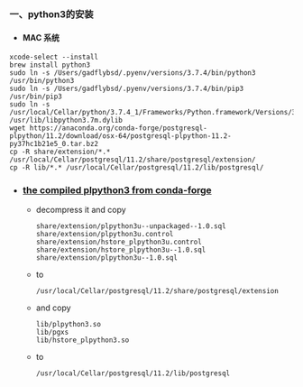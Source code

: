 ### 一、python3的安装
* #### MAC 系统
```shell
xcode-select --install
brew install python3
sudo ln -s /Users/gadflybsd/.pyenv/versions/3.7.4/bin/python3 /usr/bin/python3
sudo ln -s /Users/gadflybsd/.pyenv/versions/3.7.4/bin/pip3 /usr/bin/pip3
sudo ln -s /usr/local/Cellar/python/3.7.4_1/Frameworks/Python.framework/Versions/3.7/lib/libpython3.7m.dylib /usr/lib/libpython3.7m.dylib
wget https://anaconda.org/conda-forge/postgresql-plpython/11.2/download/osx-64/postgresql-plpython-11.2-py37hc1b21e5_0.tar.bz2
cp -R share/extension/*.* /usr/local/Cellar/postgresql/11.2/share/postgresql/extension/
cp -R lib/*.* /usr/local/Cellar/postgresql/11.2/lib/postgresql/
```
* ### [the compiled plpython3 from conda-forge](https://anaconda.org/conda-forge/postgresql-plpython/files)
  * decompress it and copy
    ```shell
    share/extension/plpython3u--unpackaged--1.0.sql
    share/extension/plpython3u.control
    share/extension/hstore_plpython3u.control
    share/extension/hstore_plpython3u--1.0.sql
    share/extension/plpython3u--1.0.sql
    ```
  * to
    ```shell
    /usr/local/Cellar/postgresql/11.2/share/postgresql/extension
    ```
  * and copy
    ```shell
    lib/plpython3.so
    lib/pgxs
    lib/hstore_plpython3.so
    ```
  * to
    ```shell
    /usr/local/Cellar/postgresql/11.2/lib/postgresql 
    ```